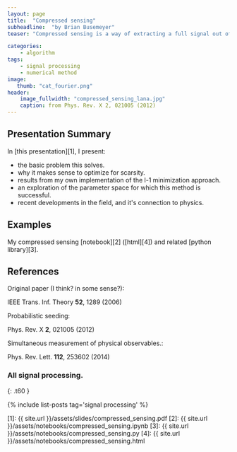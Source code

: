 ```yaml
---
layout: page
title:  "Compressed sensing"
subheadline:  "by Brian Busemeyer"
teaser: "Compressed sensing is a way of extracting a full signal out of a sparse sampling. It's only requirement is that the signal has a sparse representation in some basis, which is actually true for most interesting signals that we encounter."

categories:
    - algorithm
tags:
    - signal processing
    - numerical method
image:
   thumb: "cat_fourier.png"
header:
    image_fullwidth: "compressed_sensing_lana.jpg"
    caption: from Phys. Rev. X 2, 021005 (2012)
---
```

<!-- Page Content Starts Here -->

## Presentation Summary
In [this presentation][1], I present:
  * the basic problem this solves.
  * why it makes sense to optimize for scarsity.
  * results from my own implementation of the l-1 minimization approach.
  * an exploration of the parameter space for which this method is successful.
  * recent developments in the field, and it's connection to physics.


## Examples
My compressed sensing [notebook][2] ([html][4]) and related [python library][3].

## References
Original paper (I think? in some sense?):

 IEEE Trans. Inf. Theory **52**, 1289 (2006)

Probabilistic seeding: 

Phys. Rev. X **2**, 021005 (2012)

Simultaneous measurement of physical observables.: 

Phys. Rev. Lett. **112**, 253602 (2014)

### All signal processing.
{: .t60 }

{% include list-posts tag='signal processing' %}

[1]: {{ site.url }}/assets/slides/compressed_sensing.pdf
[2]: {{ site.url }}/assets/notebooks/compressed_sensing.ipynb
[3]: {{ site.url }}/assets/notebooks/compressed_sensing.py
[4]: {{ site.url }}/assets/notebooks/compressed_sensing.html

